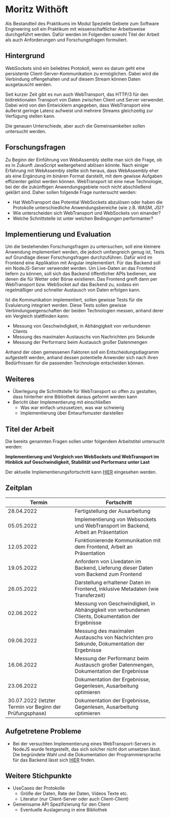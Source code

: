 # Moritz Withöft

Als Bestandteil des Praktikums im Modul Spezielle Gebiete zum Software Engineering soll ein Praktikum mit wissenschaftlicher Arbeitsweise durchgeführt werden. Dafür werden im Folgenden sowohl Titel der Arbeit als auch Anforderungen und Forschungsfragen formuliert.

## Hintergrund 

WebSockets sind ein beliebtes Protokoll, wenn es darum geht eine persistente Client-Server-Kommunikation zu ermöglichen. Dabei wird die Verbindung offengehalten und auf diesem Stream können Daten ausgetauscht werden.

Seit kurzer Zeit gibt es nun auch WebTransport, das HTTP/3 für den bidirektionalen Transport von Daten zwischen Client und Server verwendet. Dabei wird von den Entwicklern angegeben, dass WebTransport eine äußerst geringe Latenz aufweist und mehrere Streams gleichzeitig zur Verfügung stellen kann.

Die genauen Unterschiede, aber auch die Gemeinsamkeiten sollen untersucht werden.

## Forschungsfragen

Zu Beginn der Einführung von WebAssembly stellte man sich die Frage, ob es in Zukunft JavaScript weitergehend ablösen könnte. Nach einiger Erfahrung mit WebAssembly stellte sich heraus, dass WebAssembly eher als eine Ergänzung im binären Format darstellt, mit dem gewisse Aufgaben effizienter gelöst werden können. WebTransport ist eine neue Technologie, bei der die zukünftigen Anwendungsgebiete noch nicht abschließend geklärt sind. Daher sollen folgende Frage nuntersucht werden:

- Hat WebTransport das Potential WebSockets abzulösen oder haben die Protokolle unterschiedliche Anwendungsbereiche (wie z.B. WASM, JS)?
- Wie unterscheiden sich WebTransport und WebSockets von einander?
- Welche Schnittstelle ist unter welchen Bedingungen performanter?

## Implementierung und Evaluation

Um die bestehenden Forschungsfragen zu untersuchen, soll eine kleinere Anwendung implementiert werden, die jedoch umfangreich genug ist, Tests auf Grundlage dieser Forschungsfragen durchzuführen. Dafür wird im Frontend eine Applikation mit Angular implementiert. Für das Backend soll ein NodeJS-Server verwendet werden. Um Live-Daten an das Frontend liefern zu können, soll sich das Backend öffentlicher APIs bedienen, wie denen die für Wetter oder Börse existieren. Das Frontend greift dann per WebTransport bzw. WebSocket auf das Backend zu, sodass ein regelmäßiger und schneller Austausch von Daten erfolgen kann.

Ist die Kommunikation implementiert, sollen gewisse Tests für die Evaluierung integriert werden. Diese Tests sollen gewisse Verbindungseigenschaften der beiden Technologien messen, anhand derer ein Vergleich stattfinden kann:

- Messung von Geschwindigkeit, in Abhängigkeit von verbundenen Clients
- Messung des maximalen Austauschs von Nachrichten pro Sekunde
- Messung der Performanz beim Austausch großer Datenmengen

Anhand der oben gemessenen Faktoren soll ein Entscheidungsdiagramm aufgestellt werden, anhand dessen potentielle Anwender sich nach ihren Bedürfnissen für die passenden Technologie entscheiden können.

## Weiteres

- Überlegung die Schnittstelle für WebTransport so offen zu gestalten, dass hinterher eine Bibliothek daraus geformt werden kann
- Bericht über Implementierung mit einschließen
  - Was war einfach umzusetzen, was war schwierig
  - Implementierung über Entwurfsmuster darstellen

## Titel der Arbeit

Die bereits genannten Fragen sollen unter folgendem Arbeitstitel untersucht werden:

**Implementierung und Vergleich von WebSockets und WebTransport im Hinblick auf Geschwindigkeit, Stabilität und Performanz unter Last**

Der aktuelle Implementierungsfortschritt kann [HIER](https://github.com/mwithoeft/Spezielle-Gebiete-zum-Softwareengineering) eingesehen werden.

## Zeitplan

| Termin                                                   | Fortschritt                                                  |
| -------------------------------------------------------- | ------------------------------------------------------------ |
| 28.04.2022                                               | Fertigstellung der Ausarbeitung                              |
| 05.05.2022                                               | Implementierung von Websockets und WebTransport im Backend, Arbeit an Präsentation |
| 12.05.2022                                               | Funktionierende Kommunikation mit dem Frontend, Arbeit an Präsentation |
| 19.05.2022                                               | Anfordern von Livedaten im Backend, Lieferung dieser Daten vom Backend zum Frontend |
| 26.05.2022                                               | Darstellung erhaltener Daten im Frontend, inklusive Metadaten (wie Transferzeit) |
| 02.06.2022                                               | Messung von Geschwindigkeit, in Abhängigkeit von verbundenen Clients, Dokumentation der Ergebnisse |
| 09.06.2022                                               | Messung des maximalen Austauschs von Nachrichten pro Sekunde, Dokumentation der Ergebnisse |
| 16.06.2022                                               | Messung der Performanz beim Austausch großer Datenmengen, Dokumentation der Ergebnisse |
| 23.06.2022                                               | Dokumentation der Ergebnisse, Gegenlesen, Ausarbeitung optimieren |
| 30.07.2022 (letzter Termin vor Beginn der Prüfungsphase) | Dokumentation der Ergebnisse, Gegenlesen, Ausarbeitung optimieren |

## Aufgetretene Probleme

- Bei der versuchten Implementierung eines WebTransport-Servers in NodeJS wurde festgestellt, das sich solcher nicht dort umsetzen lässt. Die begründete Wahl und die Dokumentation der Programmiersprache für das Backend lässt sich [HIER](praktikum/withöft/backendProgrammiersprache) finden.

## Weitere Stichpunkte 

- UseCases der Protokolle
  - Größe der Daten, Rate der Daten, Videos Texte etc.
  - Literatur (nur Client-Server oder auch Client-Client)
- Gemeinsame API Spezifizierung für den Client
  - Eventuelle Auslagerung in eine Bibliothek
